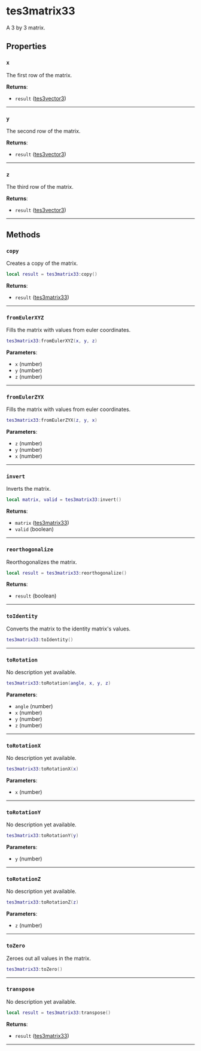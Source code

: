 # tes3matrix33

A 3 by 3 matrix.

## Properties

### `x`

The first row of the matrix.

**Returns**:

* `result` ([tes3vector3](../../types/tes3vector3))

***

### `y`

The second row of the matrix.

**Returns**:

* `result` ([tes3vector3](../../types/tes3vector3))

***

### `z`

The third row of the matrix.

**Returns**:

* `result` ([tes3vector3](../../types/tes3vector3))

***

## Methods

### `copy`

Creates a copy of the matrix.

```lua
local result = tes3matrix33:copy()
```

**Returns**:

* `result` ([tes3matrix33](../../types/tes3matrix33))

***

### `fromEulerXYZ`

Fills the matrix with values from euler coordinates.

```lua
tes3matrix33:fromEulerXYZ(x, y, z)
```

**Parameters**:

* `x` (number)
* `y` (number)
* `z` (number)

***

### `fromEulerZYX`

Fills the matrix with values from euler coordinates.

```lua
tes3matrix33:fromEulerZYX(z, y, x)
```

**Parameters**:

* `z` (number)
* `y` (number)
* `x` (number)

***

### `invert`

Inverts the matrix.

```lua
local matrix, valid = tes3matrix33:invert()
```

**Returns**:

* `matrix` ([tes3matrix33](../../types/tes3matrix33))
* `valid` (boolean)

***

### `reorthogonalize`

Reorthogonalizes the matrix.

```lua
local result = tes3matrix33:reorthogonalize()
```

**Returns**:

* `result` (boolean)

***

### `toIdentity`

Converts the matrix to the identity matrix's values.

```lua
tes3matrix33:toIdentity()
```

***

### `toRotation`

No description yet available.

```lua
tes3matrix33:toRotation(angle, x, y, z)
```

**Parameters**:

* `angle` (number)
* `x` (number)
* `y` (number)
* `z` (number)

***

### `toRotationX`

No description yet available.

```lua
tes3matrix33:toRotationX(x)
```

**Parameters**:

* `x` (number)

***

### `toRotationY`

No description yet available.

```lua
tes3matrix33:toRotationY(y)
```

**Parameters**:

* `y` (number)

***

### `toRotationZ`

No description yet available.

```lua
tes3matrix33:toRotationZ(z)
```

**Parameters**:

* `z` (number)

***

### `toZero`

Zeroes out all values in the matrix.

```lua
tes3matrix33:toZero()
```

***

### `transpose`

No description yet available.

```lua
local result = tes3matrix33:transpose()
```

**Returns**:

* `result` ([tes3matrix33](../../types/tes3matrix33))

***

